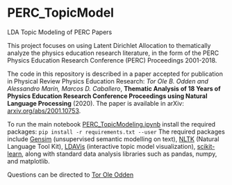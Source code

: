 # PERC_TopicModel
LDA Topic Modeling of PERC  Papers

This project focuses on using Latent Dirichlet Allocation to thematically analyze the physics education research literature, in the form of the PERC Physics Education Research Conference (PERC) Proceedings 2001-2018. 

The code in this repository is described in a paper accepted for publication in Physical Review Physics Education Research: *Tor Ole B. Odden and Alessandro Marin, Marcos D. Caballero*, **Thematic Analysis of 18 Years of Physics Education Research Conference Proceedings using Natural Language Processing** (2020). The paper is available in arXiv: [arxiv.org/abs/2001.10753](https://arxiv.org/abs/2001.10753).


To run the main notebook [PERC_TopicModeling.ipynb](https://github.com/uio-ccse/PERC_TopicModel/blob/master/PERC_TopicModeling.ipynb) install the required packages:
`pip install -r requirements.txt --user`
The required packages include [Gensim](https://radimrehurek.com/gensim/) (unsupervised semantic modelling on text), [NLTK](http://www.nltk.org/) (Natural Language Tool Kit), [LDAVis](https://github.com/bmabey/pyLDAvis) (interactive topic model visualization), [scikit-learn](https://scikit-learn.org/stable/), along with standard data analysis libraries such as pandas, numpy, and matplotlib.





Questions can be directed to [Tor Ole Odden](t.o.odden@fys.uio.no)
